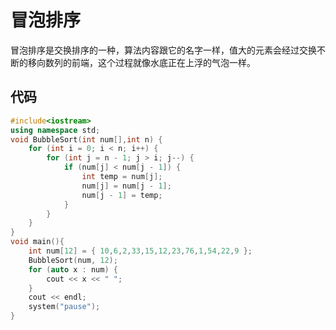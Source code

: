 # 冒泡排序
冒泡排序是交换排序的一种，算法内容跟它的名字一样，值大的元素会经过交换不断的移向数列的前端，这个过程就像水底正在上浮的气泡一样。

## 代码
```cpp
#include<iostream>
using namespace std;
void BubbleSort(int num[],int n) {
	for (int i = 0; i < n; i++) {
		for (int j = n - 1; j > i; j--) {
			if (num[j] < num[j - 1]) {
				int temp = num[j];
				num[j] = num[j - 1];
				num[j - 1] = temp;
			}
		}
	}
}
void main(){
	int num[12] = { 10,6,2,33,15,12,23,76,1,54,22,9 };
	BubbleSort(num, 12);
	for (auto x : num) {
		cout << x << " ";
	}
	cout << endl;
	system("pause");
}
```